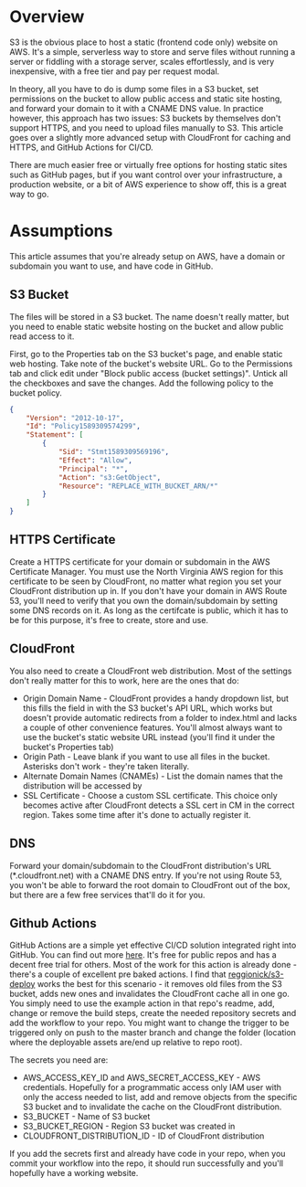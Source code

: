 # Overview
S3 is the obvious place to host a static (frontend code only) website on AWS. It's a simple, serverless way to store and serve files without running a server or fiddling with a storage server, scales effortlessly, and is very inexpensive, with a free tier and pay per request modal. 

In theory, all you have to do is dump some files in a S3 bucket, set permissions on the bucket to allow public access and static site hosting, and forward your domain to it with a CNAME DNS value. In practice however, this approach has two issues: S3 buckets by themselves don't support HTTPS, and you need to upload files manually to S3. This article goes over a slightly more advanced setup with CloudFront for caching and HTTPS, and GitHub Actions for CI/CD. 

There are much easier free or virtually free options for hosting static sites such as GitHub pages, but if you want control over your infrastructure, a production website, or a bit of AWS experience to show off, this is a great way to go. 

# Assumptions
This article assumes that you're already setup on AWS, have a domain or subdomain you want to use, and have code in GitHub. 

## S3 Bucket
The files will be stored in a S3 bucket. The name doesn't really matter, but you need to enable static website hosting on the bucket and allow public read access to it. 

First, go to the Properties tab on the S3 bucket's page, and enable static web hosting. Take note of the bucket's website URL. Go to the Permissions tab and click edit under "Block public access (bucket settings)". Untick all the checkboxes and save the changes. Add the following policy to the bucket policy.

```json
{
    "Version": "2012-10-17",
    "Id": "Policy1589309574299",
    "Statement": [
        {
            "Sid": "Stmt1589309569196",
            "Effect": "Allow",
            "Principal": "*",
            "Action": "s3:GetObject",
            "Resource": "REPLACE_WITH_BUCKET_ARN/*"
        }
    ]
}
```

## HTTPS Certificate
Create a HTTPS certificate for your domain or subdomain in the AWS Certificate Manager. You must use the North Virginia AWS region for this certificate to be seen by CloudFront, no matter what region you set your CloudFront distribution up in. If you don't have your domain in AWS Route 53, you'll need to verify that you own the domain/subdomain by setting some DNS records on it. As long as the certifcate is public, which it has to be for this purpose, it's free to create, store and use.

## CloudFront
You also need to create a CloudFront web distribution. Most of the settings don't really matter for this to work, here are the ones that do:
* Origin Domain Name - CloudFront provides a handy dropdown list, but this fills the field in with the S3 bucket's API URL, which works but doesn't provide automatic redirects from a folder to index.html and lacks a couple of other convenience features. You'll almost always want to use the bucket's static website URL instead (you'll find it under the bucket's Properties tab)
* Origin Path - Leave blank if you want to use all files in the bucket. Asterisks don't work - they're taken literally.
* Alternate Domain Names (CNAMEs) - List the domain names that the distribution will be accessed by
* SSL Certificate - Choose a custom SSL certificate. This choice only becomes active after CloudFront detects a SSL cert in CM in the correct region. Takes some time after it's done to actually register it.

## DNS
Forward your domain/subdomain to the CloudFront distribution's URL (*.cloudfront.net) with a CNAME DNS entry. If you're not using Route 53, you won't be able to forward the root domain to CloudFront out of the box, but there are a few free services that'll do it for you.

## Github Actions
GitHub Actions are a simple yet effective CI/CD solution integrated right into GitHub. You can find out more <a href="https://docs.github.com/en/free-pro-team@latest/actions/learn-github-actions">here</a>. It's free for public repos and has a decent free trial for others. Most of the work for this action is already done - there's a couple of excellent pre baked actions. I find that <a href="https://github.com/reggionick/s3-deploy">reggionick/s3-deploy</a> works the best for this scenario - it removes old files from the S3 bucket, adds new ones and invalidates the CloudFront cache all in one go. You simply need to use the example action in that repo's readme, add, change or remove the build steps, create the needed repository secrets and add the workflow to your repo. You might want to change the trigger to be triggered only on push to the master branch and change the folder (location where the deployable assets are/end up relative to repo root).

The secrets you need are:
* AWS_ACCESS_KEY_ID and AWS_SECRET_ACCESS_KEY - AWS credentials. Hopefully for a programmatic access only IAM user with only the access needed to list, add and remove objects from the specific S3 bucket and to invalidate the cache on the CloudFront distribution.
* S3_BUCKET - Name of S3 bucket
* S3_BUCKET_REGION - Region S3 bucket was created in
* CLOUDFRONT_DISTRIBUTION_ID - ID of CloudFront distribution

If you add the secrets first and already have code in your repo, when you commit your workflow into the repo, it should run successfully and you'll hopefully have a working website. 